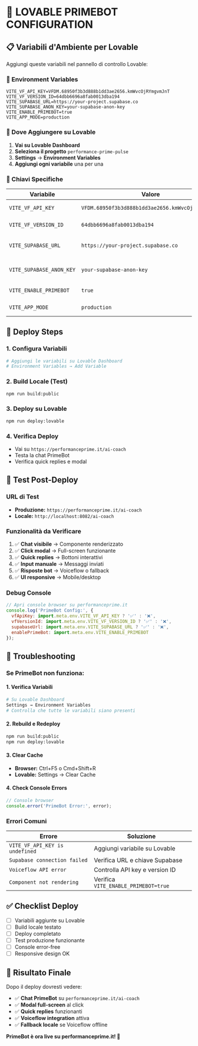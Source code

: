 # 🚀 LOVABLE PRIMEBOT CONFIGURATION

## 📋 Variabili d'Ambiente per Lovable

Aggiungi queste variabili nel pannello di controllo Lovable:

### 🔧 Environment Variables

```env
VITE_VF_API_KEY=VFDM.68950f3b3d888b1dd3ae2656.kmWvcOjRYmgvmJnT
VITE_VF_VERSION_ID=64dbb6696a8fab0013dba194
VITE_SUPABASE_URL=https://your-project.supabase.co
VITE_SUPABASE_ANON_KEY=your-supabase-anon-key
VITE_ENABLE_PRIMEBOT=true
VITE_APP_MODE=production
```

### 📍 Dove Aggiungere su Lovable

1. **Vai su Lovable Dashboard**
2. **Seleziona il progetto** `performance-prime-pulse`
3. **Settings** → **Environment Variables**
4. **Aggiungi ogni variabile** una per una

### 🔑 Chiavi Specifiche

| Variabile | Valore | Descrizione |
|-----------|--------|-------------|
| `VITE_VF_API_KEY` | `VFDM.68950f3b3d888b1dd3ae2656.kmWvcOjRYmgvmJnT` | Voiceflow API Key |
| `VITE_VF_VERSION_ID` | `64dbb6696a8fab0013dba194` | Voiceflow Version ID |
| `VITE_SUPABASE_URL` | `https://your-project.supabase.co` | **SOSTITUISCI** con il tuo URL |
| `VITE_SUPABASE_ANON_KEY` | `your-supabase-anon-key` | **SOSTITUISCI** con la tua chiave |
| `VITE_ENABLE_PRIMEBOT` | `true` | Abilita PrimeBot |
| `VITE_APP_MODE` | `production` | Modalità produzione |

## 🚀 Deploy Steps

### 1. Configura Variabili
```bash
# Aggiungi le variabili su Lovable Dashboard
# Environment Variables → Add Variable
```

### 2. Build Locale (Test)
```bash
npm run build:public
```

### 3. Deploy su Lovable
```bash
npm run deploy:lovable
```

### 4. Verifica Deploy
- Vai su `https://performanceprime.it/ai-coach`
- Testa la chat PrimeBot
- Verifica quick replies e modal

## 🧪 Test Post-Deploy

### URL di Test
- **Produzione:** `https://performanceprime.it/ai-coach`
- **Locale:** `http://localhost:8082/ai-coach`

### Funzionalità da Verificare
1. ✅ **Chat visibile** → Componente renderizzato
2. ✅ **Click modal** → Full-screen funzionante
3. ✅ **Quick replies** → Bottoni interattivi
4. ✅ **Input manuale** → Messaggi inviati
5. ✅ **Risposte bot** → Voiceflow o fallback
6. ✅ **UI responsive** → Mobile/desktop

### Debug Console
```javascript
// Apri console browser su performanceprime.it
console.log('PrimeBot Config:', {
  vfApiKey: import.meta.env.VITE_VF_API_KEY ? '✅' : '❌',
  vfVersionId: import.meta.env.VITE_VF_VERSION_ID ? '✅' : '❌',
  supabaseUrl: import.meta.env.VITE_SUPABASE_URL ? '✅' : '❌',
  enablePrimeBot: import.meta.env.VITE_ENABLE_PRIMEBOT
});
```

## 🔧 Troubleshooting

### Se PrimeBot non funziona:

#### 1. Verifica Variabili
```bash
# Su Lovable Dashboard
Settings → Environment Variables
# Controlla che tutte le variabili siano presenti
```

#### 2. Rebuild e Redeploy
```bash
npm run build:public
npm run deploy:lovable
```

#### 3. Clear Cache
- **Browser:** Ctrl+F5 o Cmd+Shift+R
- **Lovable:** Settings → Clear Cache

#### 4. Check Console Errors
```javascript
// Console browser
console.error('PrimeBot Error:', error);
```

### Errori Comuni

| Errore | Soluzione |
|--------|-----------|
| `VITE_VF_API_KEY is undefined` | Aggiungi variabile su Lovable |
| `Supabase connection failed` | Verifica URL e chiave Supabase |
| `Voiceflow API error` | Controlla API key e version ID |
| `Component not rendering` | Verifica `VITE_ENABLE_PRIMEBOT=true` |

## ✅ Checklist Deploy

- [ ] Variabili aggiunte su Lovable
- [ ] Build locale testato
- [ ] Deploy completato
- [ ] Test produzione funzionante
- [ ] Console error-free
- [ ] Responsive design OK

## 🎯 Risultato Finale

Dopo il deploy dovresti vedere:
- ✅ **Chat PrimeBot** su `performanceprime.it/ai-coach`
- ✅ **Modal full-screen** al click
- ✅ **Quick replies** funzionanti
- ✅ **Voiceflow integration** attiva
- ✅ **Fallback locale** se Voiceflow offline

**PrimeBot è ora live su performanceprime.it! 🚀**
